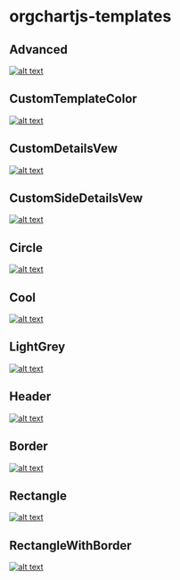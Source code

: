 # orgchartjs-templates
## Advanced
[![alt text](https://github.com/plamen-peshev/orgchartjs-templates/blob/main/Advanced/template.jpg)](https://github.com/plamen-peshev/orgchartjs-templates/blob/main/Advanced/)
## CustomTemplateColor
[![alt text](https://github.com/plamen-peshev/orgchartjs-templates/blob/main/CustomTemplateColor/template.jpg)](https://github.com/plamen-peshev/orgchartjs-templates/blob/main/CustomTemplateColor/)
## CustomDetailsVew
[![alt text](https://github.com/plamen-peshev/orgchartjs-templates/blob/main/CustomDetailsVew/template.jpg)](https://github.com/plamen-peshev/orgchartjs-templates/blob/main/CustomDetailsVew/)
## CustomSideDetailsVew
[![alt text](https://github.com/plamen-peshev/orgchartjs-templates/blob/main/CustomSideDetailsVew/template.jpg)](https://github.com/plamen-peshev/orgchartjs-templates/blob/main/CustomSideDetailsVew/)
## Circle
[![alt text](https://github.com/plamen-peshev/orgchartjs-templates/blob/main/Circle/template.jpg)](https://github.com/plamen-peshev/orgchartjs-templates/blob/main/Circle/)
## Cool
[![alt text](https://github.com/plamen-peshev/orgchartjs-templates/blob/main/Cool/template.jpg)](https://github.com/plamen-peshev/orgchartjs-templates/blob/main/Cool/)
## LightGrey
[![alt text](https://github.com/plamen-peshev/orgchartjs-templates/blob/main/LightGrey/template.jpg)](https://github.com/plamen-peshev/orgchartjs-templates/blob/main/LightGrey/)
## Header
[![alt text](https://github.com/plamen-peshev/orgchartjs-templates/blob/main/Header/template.jpg)](https://github.com/plamen-peshev/orgchartjs-templates/blob/main/Header/)
## Border
[![alt text](https://github.com/plamen-peshev/orgchartjs-templates/blob/main/Border/template.jpg)](https://github.com/plamen-peshev/orgchartjs-templates/blob/main/Border/)
## Rectangle
[![alt text](https://github.com/plamen-peshev/orgchartjs-templates/blob/main/Rectangle/template.jpg)](https://github.com/plamen-peshev/orgchartjs-templates/blob/main/Rectangle/)
## RectangleWithBorder
[![alt text](https://github.com/plamen-peshev/orgchartjs-templates/blob/main/RectangleWithBorder/template.jpg)](https://github.com/plamen-peshev/orgchartjs-templates/blob/main/RectangleWithBorder/)